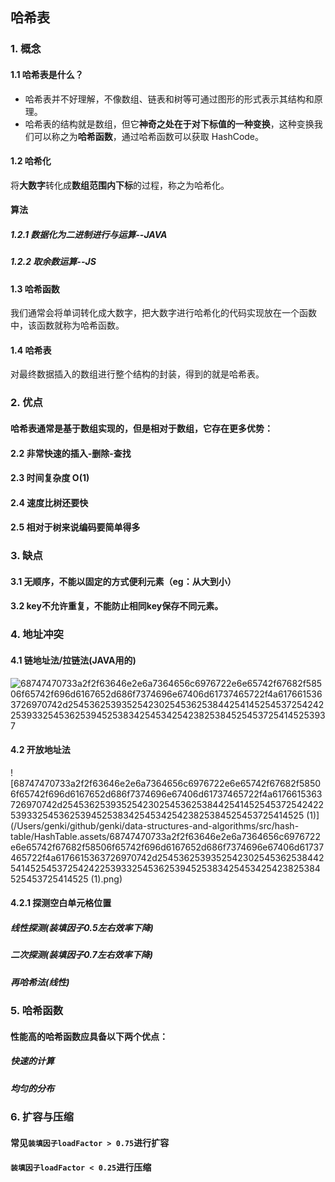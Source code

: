 ## 哈希表

### 1. 概念

#### 1.1 哈希表是什么？

- 哈希表并不好理解，不像数组、链表和树等可通过图形的形式表示其结构和原理。
- 哈希表的结构就是数组，但它**神奇之处在于对下标值的一种变换**，这种变换我们可以称之为**哈希函数**，通过哈希函数可以获取 HashCode。

#### 1.2 **哈希化**

将**大数字**转化成**数组范围内下标**的过程，称之为哈希化。

#### 算法

##### 1.2.1 数据化为二进制进行与运算--JAVA

##### 1.2.2 取余数运算--JS

#### 1.3 **哈希函数**

我们通常会将单词转化成大数字，把大数字进行哈希化的代码实现放在一个函数中，该函数就称为哈希函数。

#### 1.4 **哈希表**

对最终数据插入的数组进行整个结构的封装，得到的就是哈希表。

### 

### 2. 优点

#### 哈希表通常是基于数组实现的，但是相对于数组，它存在更多优势：

#### 2.2 非常快速的**插入-删除-查找**

#### 2.3 时间复杂度 **O(1)** 

#### 2.4 速度比树还要快

#### 2.5 相对于树来说编码要简单得多

### 3. 缺点

#### 3.1 无顺序，不能以固定的方式便利元素（eg：从大到小）

#### 3.2 key不允许重复，不能防止相同key保存不同元素。

### 4. 地址冲突

#### 4.1 链地址法/拉链法(JAVA用的)

![68747470733a2f2f63646e2e6a7364656c6976722e6e65742f67682f58506f65742f696d6167652d686f7374696e67406d61737465722f4a6176615363726970742d254536253935254230254536253844254145254537254242253933254536253945253834254534254238253845254537254145253937](/Users/genki/github/genki/data-structures-and-algorithms/src/hash-table/HashTable.assets/68747470733a2f2f63646e2e6a7364656c6976722e6e65742f67682f58506f65742f696d6167652d686f7374696e67406d61737465722f4a6176615363726970742d254536253935254230254536253844254145254537254242253933254536253945253834254534254238253845254537254145253937.png)

#### 4.2 开放地址法

![68747470733a2f2f63646e2e6a7364656c6976722e6e65742f67682f58506f65742f696d6167652d686f7374696e67406d61737465722f4a6176615363726970742d25453625393525423025453625384425414525453725424225393325453625394525383425453425423825384525453725414525 (1)](/Users/genki/github/genki/data-structures-and-algorithms/src/hash-table/HashTable.assets/68747470733a2f2f63646e2e6a7364656c6976722e6e65742f67682f58506f65742f696d6167652d686f7374696e67406d61737465722f4a6176615363726970742d25453625393525423025453625384425414525453725424225393325453625394525383425453425423825384525453725414525 (1).png)

#### 4.2.1 探测空白单元格位置

##### 线性探测(装填因子0.5左右效率下降)

##### 二次探测(装填因子0.7左右效率下降)

##### 再哈希法(线性)

### 5. 哈希函数

#### 性能高的哈希函数应具备以下两个优点：

##### 快速的计算

##### 均匀的分布

### 6. 扩容与压缩

#### 常见```装填因子loadFactor > 0.75```进行扩容

#### ```装填因子loadFactor < 0.25```进行压缩

